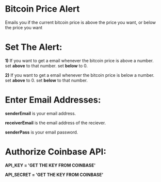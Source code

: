 # Bitcoin Price Alert
Emails you if the current bitcoin price is above the price you want, or below the price you want

# Set The Alert:
**1)** If you want to get a email whenever the bitcoin price is above a number.
set **above** to that number.
set **below** to 0.

**2)** If you want to get a email whenever the bitcoin price is below a number.
set **above** to 0.
set **below** to that number.

# Enter Email Addresses:
**senderEmail** is your email address. 

**receiverEmail** is the email address of the reciever.

**senderPass**  is your email password.  

# Authorize Coinbase API:
**API_KEY = 'GET THE KEY FROM COINBASE'**	

**API_SECRET = 'GET THE KEY FROM COINBASE'**
